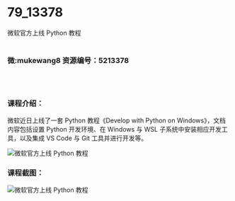 # 79_13378
微软官方上线 Python 教程
<br/></br>
<h3>微:mukewang8 资源编号：5213378</h3>
<br/></br>
<h3>课程介绍：</h3>
<p>微软近日上线了一套 Python 教程《Develop with Python on Windows》，文档内容包括设置 Python 开发环境、在 Windows 与 WSL 子系统中安装相应开发工具，以及集成 VS Code 与 Git 工具并进行开发等。</p>
<p><img src="https://www.ko996.com/wp-content/uploads/img/2020/05/2-147.png" alt="微软官方上线 Python 教程"></p>
<div class="info-desc">
<h3>课程截图：</h3>
<p><img src="https://www.ko996.com/wp-content/uploads/img/2020/05/1-157.png" alt="微软官方上线 Python 教程"></p>


			
</div>
